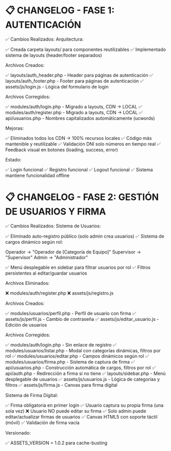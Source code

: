 # 📋 CHANGELOG - FASE 1: AUTENTICACIÓN
✅ Cambios Realizados:
Arquitectura:

✅ Creada carpeta layouts/ para componentes reutilizables
✅ Implementado sistema de layouts (header/footer separados)

Archivos Creados:

✅ layouts/auth_header.php - Header para páginas de autenticación
✅ layouts/auth_footer.php - Footer para páginas de autenticación
✅ assets/js/login.js - Lógica del formulario de login

Archivos Corregidos:

✅ modules/auth/login.php - Migrado a layouts, CDN → LOCAL
✅ modules/auth/register.php - Migrado a layouts, CDN → LOCAL
✅ api/usuarios.php - Nombres capitalizados automáticamente (ucwords)

Mejoras:

✅ Eliminados todos los CDN → 100% recursos locales
✅ Código más mantenible y reutilizable
✅ Validación DNI solo números en tiempo real
✅ Feedback visual en botones (loading, success, error)

Estado:

✅ Login funcional
✅ Registro funcional
✅ Logout funcional
✅ Sistema mantiene funcionalidad offline

# 📋 CHANGELOG - FASE 2: GESTIÓN DE USUARIOS Y FIRMA
✅ Cambios Realizados:
Sistema de Usuarios:

✅ Eliminado auto-registro público (solo admin crea usuarios)
✅ Sistema de cargos dinámico según rol:

Operador → "Operador de [Categoría de Equipo]"
Supervisor → "Supervisor"
Admin → "Administrador"


✅ Menú desplegable en sidebar para filtrar usuarios por rol
✅ Filtros persistentes al editar/guardar usuarios

Archivos Eliminados:

❌ modules/auth/register.php
❌ assets/js/registro.js

Archivos Creados:

✅ modules/usuarios/perfil.php - Perfil de usuario con firma
✅ assets/js/perfil.js - Cambio de contraseña
✅ assets/js/editar_usuario.js - Edición de usuarios

Archivos Corregidos:

✅ modules/auth/login.php - Sin enlace de registro
✅ modules/usuarios/listar.php - Modal con categorías dinámicas, filtros por rol
✅ modules/usuarios/editar.php - Campos dinámicos según rol
✅ modules/usuarios/firma.php - Sistema de captura de firma
✅ api/usuarios.php - Construcción automática de cargos, filtros por rol
✅ api/auth.php - Redirección a firma si no tiene
✅ layouts/sidebar.php - Menú desplegable de usuarios
✅ assets/js/usuarios.js - Lógica de categorías y filtros
✅ assets/js/firma.js - Canvas para firma digital

Sistema de Firma Digital:

✅ Firma obligatoria en primer login
✅ Usuario captura su propia firma (una sola vez)
❌ Usuario NO puede editar su firma
✅ Solo admin puede editar/actualizar firmas de usuarios
✅ Canvas HTML5 con soporte táctil (móvil)
✅ Validación de firma vacía

Versionado:

✅ ASSETS_VERSION = 1.0.2 para cache-busting

